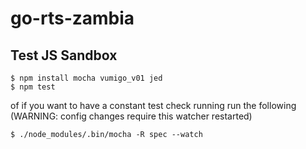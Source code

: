 # go-rts-zambia

## Test JS Sandbox

    $ npm install mocha vumigo_v01 jed
    $ npm test

of if you want to have a constant test check running run the following (WARNING: config changes require this watcher restarted)

    $ ./node_modules/.bin/mocha -R spec --watch

